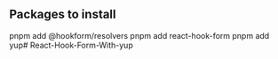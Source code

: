 ## Packages to install
pnpm add @hookform/resolvers
pnpm add react-hook-form
pnpm add yup# React-Hook-Form-With-yup
